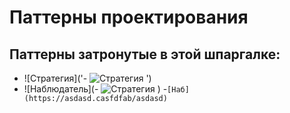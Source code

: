 # Паттерны проектирования
## Паттерны затронутые в этой шпаргалке:
- ![Стратегия]('- ![Стратегия]('https://github.com/fridrock/patterns-on-typescript/tree/master/strategy') ')
- ![Наблюдатель](- ![Стратегия]('https://github.com/fridrock/patterns-on-typescript/tree/master/observer') )
-`
[Наб](https://asdasd.casfdfab/asdasd)
`

